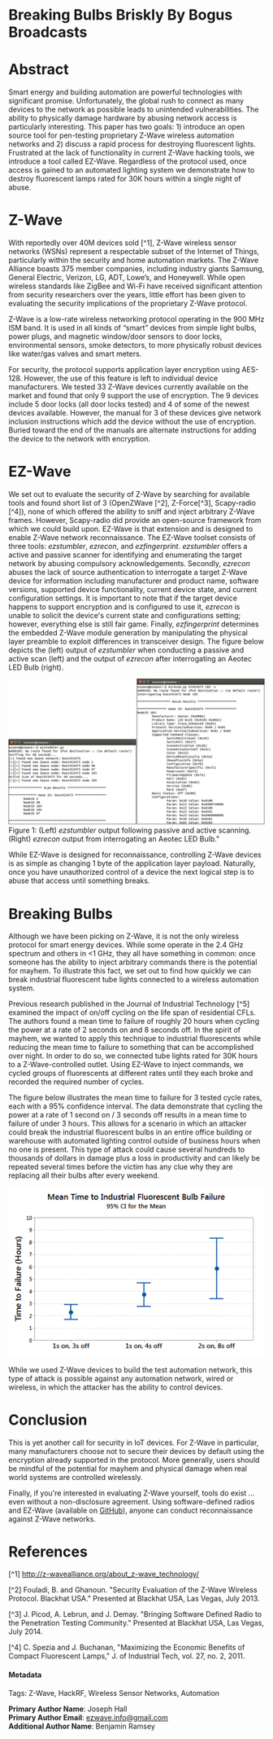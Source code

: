 # Breaking Bulbs Briskly By Bogus Broadcasts

# Abstract
Smart energy and building automation are powerful technologies with significant promise. Unfortunately, the global rush to connect as many devices to the network as possible leads to unintended vulnerabilities. The ability to physically damage hardware by abusing network access is particularly interesting. This paper has two goals: 1) introduce an open source tool for pen-testing proprietary Z-Wave wireless automation networks and 2) discuss a rapid process for destroying fluorescent lights. Frustrated at the lack of functionality in current Z-Wave hacking tools, we introduce a tool called EZ-Wave. Regardless of the protocol used, once access is gained to an automated lighting system we demonstrate how to destroy fluorescent lamps rated for 30K hours within a single night of abuse.

# Z-Wave
With reportedly over 40M devices sold [^1], Z-Wave wireless sensor networks (WSNs) represent a respectable subset of the Internet of Things, particularly within the security and home automation markets. The Z-Wave Alliance boasts 375 member companies, including industry giants Samsung, General Electric, Verizon, LG, ADT, Lowe’s, and Honeywell. While open wireless standards like ZigBee and Wi-Fi have received significant attention from security researchers over the years, little effort has been given to evaluating the security implications of the proprietary Z-Wave protocol. 

Z-Wave is a low-rate wireless networking protocol operating in the 900 MHz ISM band. It is used in all kinds of “smart” devices from simple light bulbs, power plugs, and magnetic window/door sensors to door locks, environmental sensors, smoke detectors, to more physically robust devices like water/gas valves and smart meters.

For security, the protocol supports application layer encryption using AES-128. However, the use of this feature is left to individual device manufacturers. We tested 33 Z-Wave devices currently available on the market and found that only 9 support the use of encryption. The 9 devices include 5 door locks (all door locks tested) and 4 of some of the newest devices available. However, the manual for 3 of these devices give network inclusion instructions which add the device without the use of encryption. Buried toward the end of the manuals are alternate instructions for adding the device to the network with encryption.

# EZ-Wave
We set out to evaluate the security of Z-Wave by searching for available tools and found short list of 3 (OpenZWave [^2], Z-Force[^3], Scapy-radio [^4]), none of which offered the ability to sniff and inject arbitrary Z-Wave frames. However, Scapy-radio did provide an open-source framework from which we could build upon. EZ-Wave is that extension and is designed to enable Z-Wave network reconnaissance. The EZ-Wave toolset consists of three tools: *ezstumbler*, *ezrecon*, and *ezfingerprint*. *ezstumbler* offers a active and passive scanner for identifying and enumerating the target network by abusing compulsory acknowledgements. Secondly, *ezrecon* abuses the lack of source authentication to interrogate a target Z-Wave device for information including manufacturer and product name, software versions, supported device functionality, current device state, and current configuration settings. It is important to note that if the target device happens to support encryption and is configured to use it, *ezrecon* is unable to solicit the device's current state and configurations setting; however, everything else is still fair game. Finally, *ezfingerprint* determines the embedded Z-Wave module generation by manipulating the physical layer preamble to exploit differences in transceiver design. The figure below depicts the (left) output of *ezstumbler* when conducting a passive and active scan (left) and the output of *ezrecon* after interrogating an Aeotec LED Bulb (right).

![Mean Time to Industrial Bulb Failure](imgs/01_output.png)
Figure 1: (Left) *ezstumbler* output following passive and active scanning. (Right) *ezrecon* output from interrogating an Aeotec LED Bulb."

While EZ-Wave is designed for reconnaissance, controlling Z-Wave devices is as simple as changing 1 byte of the application layer payload. Naturally, once you have unauthorized control of a device the next logical step is to abuse that access until something breaks.

# Breaking Bulbs
Although we have been picking on Z-Wave, it is not the only wireless protocol for smart energy devices. While some operate in the 2.4 GHz spectrum and others in <1 GHz, they all have something in common: once someone has the ability to inject arbitrary commands there is the potential for mayhem. To illustrate this fact, we set out to find how quickly we can break industrial fluorescent tube lights connected to a wireless automation system.

Previous research published in the Journal of Industrial Technology [^5] examined the impact of on/off cycling on the life span of residential CFLs. The authors found a mean time to failure of roughly 20 hours when cycling the power at a rate of 2 seconds on and 8 seconds off. In the spirit of mayhem, we wanted to apply this technique to industrial fluorescents while reducing the mean time to failure to something that can be accomplished over night. In order to do so, we connected tube lights rated for 30K hours to a Z-Wave-controlled outlet. Using EZ-Wave to inject commands, we cycled groups of fluorescents at different rates until they each broke and recorded the required number of cycles.

The figure below illustrates the mean time to failure for 3 tested cycle rates, each with a 95% confidence interval. The data demonstrate that cycling the power at a rate of 1 second on / 3 seconds off results in a mean time to failure of under 3 hours. This allows for a scenario in which an attacker could break the industrial fluorescent bulbs in an entire office building or warehouse with automated lighting control outside of business hours when no one is present. This type of attack could cause several hundreds to thousands of dollars in damage plus a loss in productivity and can likely be repeated several times before the victim has any clue why they are replacing all their bulbs after every weekend.

![Mean Time to Industrial Bulb Failure](imgs/01_mttf.png "Figure 1: Mean Time to Failure")

While we used Z-Wave devices to build the test automation network, this type of attack is possible against any automation network, wired or wireless, in which the attacker has the ability to control devices.

# Conclusion

This is yet another call for security in IoT devices. For Z-Wave in particular, many manufacturers choose not to secure their devices by default using the encryption already supported in the protocol. More generally, users should be mindful of the potential for mayhem and physical damage when real world systems are controlled wirelessly.

Finally, if you're interested in evaluating Z-Wave yourself, tools do exist ... even without a non-disclosure agreement. Using software-defined radios and EZ-Wave (available on [GitHub](https://github.com/AFITWiSec/EZ-Wave)), anyone can conduct reconnaissance against Z-Wave networks.

# References

[^1] http://z-wavealliance.org/about_z-wave_technology/

[^2] Fouladi, B. and Ghanoun. "Security Evaluation of the Z-Wave Wireless Protocol. Blackhat USA." Presented at Blackhat USA, Las Vegas, July 2013.

[^3] J. Picod, A. Lebrun, and J. Demay. "Bringing Software Defined Radio to
the Penetration Testing Community." Presented at Blackhat USA, Las Vegas, July
2014.

[^4] C. Spezia and J. Buchanan, "Maximizing the Economic Benefits of Compact Fluorescent Lamps," J. of Industrial Tech, vol. 27, no. 2, 2011.


#### Metadata

Tags: Z-Wave, HackRF, Wireless Sensor Networks, Automation

**Primary Author Name**: Joseph Hall  
**Primary Author Email**: ezwave.info@gmail.com  
**Additional Author Name**: Benjamin Ramsey  
  
